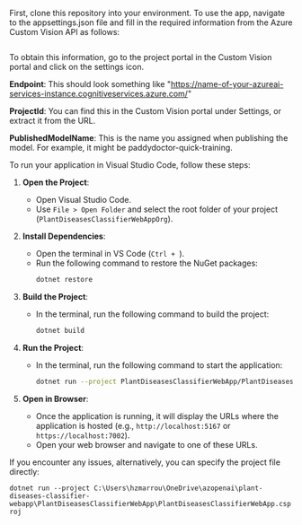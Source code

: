 First, clone this repository into your environment. To use the app, navigate to the appsettings.json file and fill in the required information from the Azure Custom Vision API as follows:

<image>


To obtain this information, go to the project portal in the Custom Vision portal and click on the settings icon.

**Endpoint**:  This should look something like "https://name-of-your-azureai-services-instance.cognitiveservices.azure.com/"

**ProjectId**: You can find this in the Custom Vision portal under Settings, or extract it from the URL.

**PublishedModelName**: This is the name you assigned when publishing the model. For example, it might be paddydoctor-quick-training.

To run your application in Visual Studio Code, follow these steps:

1. **Open the Project**:
   - Open Visual Studio Code.
   - Use `File > Open Folder` and select the root folder of your project (`PlantDiseasesClassifierWebAppOrg`).

2. **Install Dependencies**:
   - Open the terminal in VS Code (`Ctrl + `).
   - Run the following command to restore the NuGet packages:
     ```sh
     dotnet restore
     ```

3. **Build the Project**:
   - In the terminal, run the following command to build the project:
     ```sh
     dotnet build
     ```

4. **Run the Project**:
   - In the terminal, run the following command to start the application:
     ```sh
     dotnet run --project PlantDiseasesClassifierWebApp/PlantDiseasesClassifierWebApp.csproj
     ```

5. **Open in Browser**:
   - Once the application is running, it will display the URLs where the application is hosted (e.g., `http://localhost:5167` or `https://localhost:7002`).
   - Open your web browser and navigate to one of these URLs.

If you encounter any issues, alternatively, you can specify the project file directly:

`dotnet run --project C:\Users\hzmarrou\OneDrive\azopenai\plant-diseases-classifier-webapp\PlantDiseasesClassifierWebApp\PlantDiseasesClassifierWebApp.csproj`